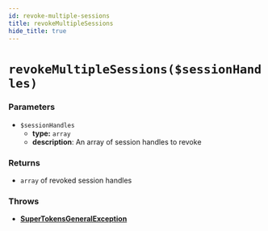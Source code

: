 ```yaml
---
id: revoke-multiple-sessions
title: revokeMultipleSessions
hide_title: true
---
```


# `revokeMultipleSessions($sessionHandles)`
### Parameters
- `$sessionHandles`
    - **type:** `array`
    - **description**: An array of session handles to revoke

### Returns
- `array` of revoked session handles

### Throws
- **[SuperTokensGeneralException](./error-handling/general-error)**